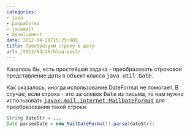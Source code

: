 ```yaml
---
categories:
- java
- разработка
- javamail
- development
date: 2012-04-20T15:25:00Z
title: Преобразуем строку в дату
url: /2012/04/20/blog-post/
---
```


Казалось бы, есть простейшая задача - преобразовать строковое представление даты в объект класса <tt>java.util.Date</tt>.

Как оказалось, иногда использование DateFormat не помогает. В случае, если строка - это заголовок <tt>Date</tt> из письма, то нам нужно использовать <tt>[javax.mail.internet.MailDateFormat](http://docs.oracle.com/javaee/5/api/javax/mail/internet/MailDateFormat.html)</tt> для преобразования такой строки.

```java
String dateStr = ...
Date parsedDate = new MailDateFormat().parse(dateStr);
```
